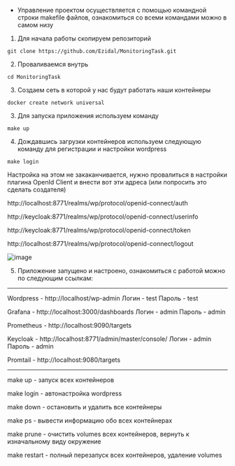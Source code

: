 * Управление проектом осуществляется с помощью командной строки makefile файлов, ознакомиться со всеми командами можно в самом низу
  
1) Для начала работы скопируем репозиторий
```
git clone https://github.com/Ezidal/MonitoringTask.git
```
2) Проваливаемся внутрь
```
cd MonitoringTask
```
3) Создаем сеть в которой у нас будут работать наши контейнеры
```
docker create network universal
```
3) Для запуска приложения используем команду
```
make up
```
4) Дождавшись загрузки контейнеров используем следующую команду для регистрации и настройки wordpress
```
make login
```
Настройка на этом не закаканчивается, нужно провалиться в настройки плагина OpenId Client и внести вот эти адреса (или попросить это сделать создателя)

http://localhost:8771/realms/wp/protocol/openid-connect/auth

http://keycloak:8771/realms/wp/protocol/openid-connect/userinfo

http://keycloak:8771/realms/wp/protocol/openid-connect/token

http://localhost:8771/realms/wp/protocol/openid-connect/logout

![image](https://github.com/user-attachments/assets/3a5470d6-ac80-46b2-9709-109f1769b573)


5) Приложение запущено и настроено, ознакомиться с работой можно по следующим ссылкам:
--------------------------------
Wordpress - http://localhost/wp-admin
Логин - test
Пароль - test

Grafana - http://localhost:3000/dashboards
Логин - admin
Пароль - admin

Prometheus - http://localhost:9090/targets

Keycloak - http://localhost:8771/admin/master/console/
Логин - admin
Пароль - admin

Promtail - http://localhost:9080/targets

---------------------------------
make up - запуск всех контейнеров

make login - автонастройка wordpress

make down - остановить и удалить все контейнеры

make ps - вывести информацию обо всех контейнерах

make prune - очистить volumes всех контейнеров, вернуть к изначальному виду окружение

make restart - полный перезапуск всех контейнеров, удаление volumes







